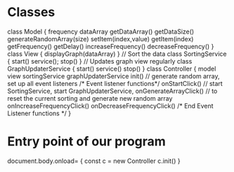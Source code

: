 # Classes
class Model {
  frequency
  dataArray
  getDataArray()
  getDataSize()
  generateRandomArray(size)
  setItem(index,value)
  getItem(index)
  getFrequency()
  getDelay()
  increaseFrequency()
  decreaseFrequency()
}
class View {
  displayGraph(dataArray)
}
// Sort the data
class SortingService {
  start()
  service();
  stop()
}
// Updates graph view regularly
class GraphUpdaterService {
  start()
  service()
  stop()
}
class Controller {
  model
  view
  sortingService
  graphUpdaterService
  init() // generate random array, set up all event listeners
  /* Event listener functions*/
  onStartClick() // start SortingService, start GraphUpdaterService,
  onGenerateArrayClick() // to reset the current sorting and generate new random array
  onIncreaseFrequencyClick()
  onDecreaseFrequencyClick()
  /* End Event Listener functions */
}
# Entry point of our program
document.body.onload= {
  const c = new Controller
  c.init()
}




